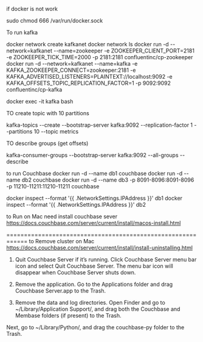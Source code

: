 if docker is not work

sudo chmod 666 /var/run/docker.sock

To run kafka

docker network create kafkanet
docker network ls
docker run -d --network=kafkanet --name=zookeeper -e ZOOKEEPER_CLIENT_PORT=2181 -e ZOOKEEPER_TICK_TIME=2000 -p 2181:2181 confluentinc/cp-zookeeper
docker run -d --network=kafkanet --name=kafka -e KAFKA_ZOOKEEPER_CONNECT=zookeeper:2181 -e KAFKA_ADVERTISED_LISTENERS=PLAINTEXT://localhost:9092 -e KAFKA_OFFSETS_TOPIC_REPLICATION_FACTOR=1 -p 9092:9092 confluentinc/cp-kafka

docker exec -it kafka bash

TO create topic with 10 partitions

kafka-topics --create --bootstrap-server kafka:9092 --replication-factor 1 --partitions 10 --topic metrics 

TO describe groups (get offsets)

kafka-consumer-groups --bootstrap-server kafka:9092 --all-groups --describe

to run Couchbase
docker run -d --name db1 couchbase
docker run -d --name db2 couchbase
docker run -d --name db3 -p 8091-8096:8091-8096 -p 11210-11211:11210-11211 couchbase

docker inspect --format '{{ .NetworkSettings.IPAddress }}' db1
docker inspect --format '{{ .NetworkSettings.IPAddress }}' db2


to Run on Mac need install couchbase sever
https://docs.couchbase.com/server/current/install/macos-install.html

============================================================
to Remove cluster on Mac
https://docs.couchbase.com/server/current/install/install-uninstalling.html
1. Quit Couchbase Server if it’s running.
Click Couchbase Server menu bar icon and select Quit Couchbase Server. The menu bar icon will disappear when Couchbase Server shuts down.

2. Remove the application.
Go to the Applications folder and drag Couchbase Server.app to the Trash.

3. Remove the data and log directories.
Open Finder and go to ~/Library/Application Support/, and drag both the Couchbase and Membase folders (if present) to the Trash.

Next, go to ~/Library/Python/, and drag the couchbase-py folder to the Trash.